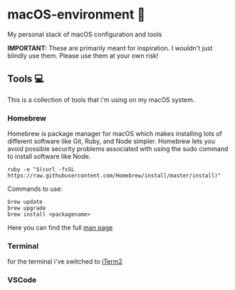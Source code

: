 # macOS-environment 🚀
My personal stack of macOS configuration and tools

**IMPORTANT:** These are primarily meant for inspiration. I wouldn't just blindly use them. Please use them at your own risk!

## Tools 💻 
This is a collection of tools that i'm using on my macOS system. 

### Homebrew
Homebrew is package manager for macOS which makes installing lots of different software like Git, Ruby, and Node simpler. Homebrew lets you avoid possible security problems associated with using the sudo command to install software like Node.

    ruby -e "$(curl -fsSL https://raw.githubusercontent.com/Homebrew/install/master/install)"

Commands to use: 

    brew update
    brew upgrade
    brew install <packagename>

Here you can find the full [man page](https://docs.brew.sh/Manpage)

### Terminal
for the terminal i've switched to [iTerm2](/iTerm2/)

### VSCode
